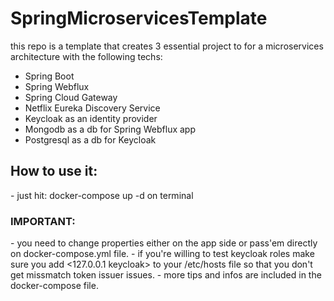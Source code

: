 # SpringMicroservicesTemplate

this repo is a template that creates 3 essential project to for a microservices architecture with the following techs: 
 - Spring Boot
 - Spring Webflux 
 - Spring Cloud Gateway
 - Netflix Eureka Discovery Service
 - Keycloak as an identity provider
 - Mongodb as a db for Spring Webflux app
 - Postgresql as a db for Keycloak

<H2>How to use it:</H2>
 - just hit: docker-compose up -d on terminal

<H3>IMPORTANT:</h3>
 - you need to change properties either on the app side or pass'em directly on docker-compose.yml file.
 - if you're willing to test keycloak roles make sure you add <127.0.0.1 keycloak> to your /etc/hosts file so that you don't get missmatch token issuer issues.
 - more tips and infos are included in the docker-compose file.
